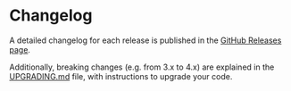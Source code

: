 # Changelog

A detailed changelog for each release is published in
the [GitHub Releases page](https://github.com/ItalyPaleAle/svelte-spa-router/releases).

Additionally, breaking changes (e.g. from 3.x to 4.x) are explained in the [UPGRADING.md](/UPGRADING.md) file, with
instructions to upgrade your code.
